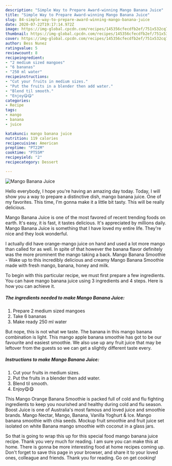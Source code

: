```yaml
---
description: "Simple Way to Prepare Award-winning Mango Banana Juice"
title: "Simple Way to Prepare Award-winning Mango Banana Juice"
slug: 84-simple-way-to-prepare-award-winning-mango-banana-juice
date: 2020-07-22T19:17:14.972Z
image: https://img-global.cpcdn.com/recipes/145356cfecdfb2ef/751x532cq70/mango-banana-juice-recipe-main-photo.jpg
thumbnail: https://img-global.cpcdn.com/recipes/145356cfecdfb2ef/751x532cq70/mango-banana-juice-recipe-main-photo.jpg
cover: https://img-global.cpcdn.com/recipes/145356cfecdfb2ef/751x532cq70/mango-banana-juice-recipe-main-photo.jpg
author: Bess Nunez
ratingvalue: 5
reviewcount: 8
recipeingredient:
- "2 medium sized mangoes"
- "6 bananas"
- "250 ml water"
recipeinstructions:
- "Cut your fruits in medium sizes."
- "Put the fruits in a blender then add water."
- "Blend til smooth."
- "Enjoy😋😋"
categories:
- Recipe
tags:
- mango
- banana
- juice

katakunci: mango banana juice 
nutrition: 119 calories
recipecuisine: American
preptime: "PT22M"
cooktime: "PT55M"
recipeyield: "2"
recipecategory: Dessert

---
```



![Mango Banana Juice](https://img-global.cpcdn.com/recipes/145356cfecdfb2ef/751x532cq70/mango-banana-juice-recipe-main-photo.jpg)

Hello everybody, I hope you're having an amazing day today. Today, I will show you a way to prepare a distinctive dish, mango banana juice. One of my favorites. This time, I'm gonna make it a little bit tasty. This will be really delicious.

Mango Banana Juice is one of the most favored of recent trending foods on earth. It's easy, it is fast, it tastes delicious. It's appreciated by millions daily. Mango Banana Juice is something that I have loved my entire life. They're nice and they look wonderful.

I actually did have orange-mango juice on hand and used a lot more mango than called for as well. In spite of that however the banana flavor definitely was the more prominent the mango taking a back. Mango Banana Smoothie - Wake up to this incredibly delicious and creamy Mango Banana Smoothie made with fresh mango, banana, honey and milk.


To begin with this particular recipe, we must first prepare a few ingredients. You can have mango banana juice using 3 ingredients and 4 steps. Here is how you can achieve it.

<!--inarticleads1-->

##### The ingredients needed to make Mango Banana Juice:

1. Prepare 2 medium sized mangoes
1. Take 6 bananas
1. Make ready 250 ml water


But nope, this is not what we taste. The banana in this mango banana combination is light. This mango apple banana smoothie has got to be our favourite and easiest smoothie. We also use up any fruit juice that may be leftover from the guests so we can get a slightly different taste every. 

<!--inarticleads2-->

##### Instructions to make Mango Banana Juice:

1. Cut your fruits in medium sizes.
1. Put the fruits in a blender then add water.
1. Blend til smooth.
1. Enjoy😋😋


This Mango Orange Banana Smoothie is packed full of cold and flu fighting ingredients to keep you nourished and healthy during cold and flu season. Boost Juice is one of Australia&#39;s most famous and loved juice and smoothie brands. Mango Nectar, Mango, Banana, Vanilla Yoghurt &amp; Ice. Mango banana smoothie with chia seeds. Mockup fruit smoothie and fruit juice set isolated on white Banana mango smoothie with coconut in a glass jars. 

So that is going to wrap this up for this special food mango banana juice recipe. Thank you very much for reading. I am sure you can make this at home. There is gonna be more interesting food at home recipes coming up. Don't forget to save this page in your browser, and share it to your loved ones, colleague and friends. Thank you for reading. Go on get cooking!
